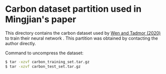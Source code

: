 # Carbon dataset partition used in Mingjian's paper

This directory contains the carbon dataset used by [Wen and Tadmor (2020)](https://doi.org/10.1038/s41524-020-00390-8) to train their neural network .
This partition was obtained by contacting the author directly.

Command to uncompress the dataset:
``` bash
$ tar -xzvf carbon_training_set.tar.gz
$ tar -xzvf carbon_test_set.tar.gz
```
